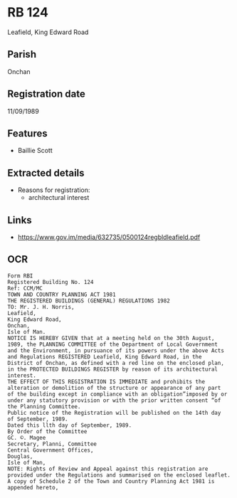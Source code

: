 # RB 124

Leafield, King Edward Road

## Parish
Onchan

## Registration date
11/09/1989

## Features
- Baillie Scott

## Extracted details
* Reasons for registration:
  - architectural interest


## Links
- https://www.gov.im/media/632735/0500124regbldleafield.pdf

## OCR
```
Form RBI
Registered Building No. 124
Ref: CCM/MC
TOWN AND COUNTRY PLANNING ACT 1981
THE REGISTERED BUILDINGS (GENERAL) REGULATIONS 1982
TO: Mr. J. H. Norris,
Leafield,
King Edward Road,
Onchan,
Isle of Man.
NOTICE IS HEREBY GIVEN that at a meeting held on the 30th August,
1989, the PLANNING COMMITTEE of the Department of Local Government
and the Environment, in pursuance of its powers under the above Acts
and Regulations REGISTERED Leafield, King Edward Road, in the
District of Onchan, as defined with a red line on the enclosed plan,
in the PROTECTED BUILDINGS REGISTER by reason of its architectural
interest.
THE EFFECT OF THIS REGISTRATION IS IMMEDIATE and prohibits the
alteration or demolition of the structure or appearance of any part
of the building except in compliance with an obligation”imposed by or
under any statutory provision or with the prior written consent “of
the Planning Committee.
Public notice of the Registration will be published on the 14th day
of September, 1989.
Dated this llth day of September, 1989.
By Order of the Committee
GC. ©. Magee
Secretary, Planni, Committee
Central Government Offices,
Douglas,
Isle of Man,
NOTE: Rights of Review and Appeal against this registration are
provided under the Regulations and summarised on the enclosed leaflet.
A copy of Schedule 2 of the Town and Country Planning Act 1981 is
appended hereto,
```

